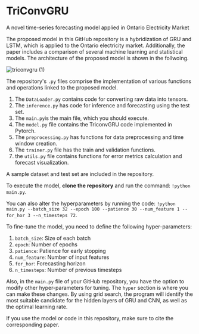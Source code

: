 # TriConvGRU
A novel time-series forecasting model applied in Ontario Electricity Market

The proposed model in this GitHub repository is a hybridization of GRU and LSTM, which is applied to the Ontario electricity market. Additionally, the paper includes a comparison of several machine learning and statistical models. The architecture of the proposed model is shown in the follwoing. 

![triconvgru (1)](https://user-images.githubusercontent.com/58978680/230785238-65a0d35c-c7b3-4eb6-923c-f4ec7d3b3ae5.png)


The repository's `.py` files comprise the implementation of various functions and operations linked to the proposed model.

1. The `DataLoader.py` contains code for converting raw data into tensors.
2. The `inference.py` has code for inference and forecasting using the test set. 
3. The `main.py`is the main file, which you should execute. 
4. The `model.py` file contains the TriconvGRU code implemented in Pytorch.
5. The `preprocessing.py` has functions for data preprocessing and time window creation. 
6. The `trainer.py` file has the train and validation functions.
7. the `utils.py` file contains functions for error metrics calculation and forecast visualization.


A sample dataset and test set are included in the repository. 

To execute the model, **clone the repository** and run the command: `!python main.py`.

You can also alter the hyperparameters by running the code: `!python main.py --batch_size 32 --epoch 100 --patience 30 --num_feature 1 --for_hor 3 --n_timesteps 72`. 

To fine-tune the model, you need to define the following hyper-parameters:
1. `batch_size`: Size of each batch
2. `epoch`: Number of epochs
3. `patience`: Patience for early stopping
4. `num_feature`: Number of input features
5. `for_hor`: Forecasting horizon
6. `n_timesteps`: Number of previous timesteps

Also, in the `main.py` file of your GitHub repository, you have the option to modify other hyper-parameters for tuning. The `hyper` section is where you can make these changes. By using grid search, the program will identify the most suitable candidate for the hidden layers of GRU and CNN, as well as the optimal learning rate.

If you use the model or code in this repository, make sure to cite the corresponding paper.
